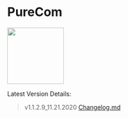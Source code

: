 # PureCom
<img src="https://user-images.githubusercontent.com/60558693/99888937-37ae3b00-2c16-11eb-8583-7e6bebd72511.png" width="130">

Latest Version Details:
> v1.1.2.9_11.21.2020
> [Changelog.md](https://github.com/DaarkDev/purecom/blob/main/changelog.md)
